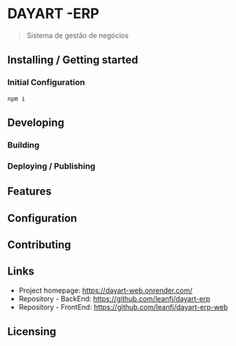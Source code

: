 # DAYART -ERP
> Sistema de gestão de negócios

## Installing / Getting started

### Initial Configuration

`npm i`

## Developing

### Building

### Deploying / Publishing

## Features


## Configuration


## Contributing


## Links

- Project homepage: https://dayart-web.onrender.com/
- Repository - BackEnd: https://github.com/leanfj/dayart-erp
- Repository - FrontEnd: https://github.com/leanfj/dayart-erp-web

## Licensing
